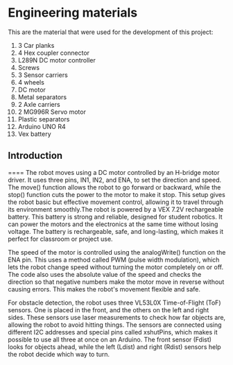 Engineering materials
====
This are the material that were used for the development of this project:

1. 3 Car planks	
2. 4 Hex coupler connector	
3. L289N DC motor controller	
4. Screws
5. 3 Sensor carriers	
6. 4 wheels	
7. DC motor	
8. Metal separators
9. 2 Axle carriers	
10. 2 MG996R Servo motor	
11. Plastic separators	
12. Arduino UNO R4	
13. Vex battery



## Introduction
====
The robot moves using a DC motor controlled by an H-bridge motor driver. It uses three pins, IN1, IN2, and ENA, to set the direction and speed. The move() function allows the robot to go forward or backward, while the stop() function cuts the power to the motor to make it stop. This setup gives the robot basic but effective movement control, allowing it to travel through its environment smoothly.The robot is powered by a VEX 7.2V rechargeable battery. This battery is strong and reliable, designed for student robotics. It can power the motors and the electronics at the same time without losing voltage. The battery is rechargeable, safe, and long-lasting, which makes it perfect for classroom or project use. 


The speed of the motor is controlled using the analogWrite() function on the ENA pin. This uses a method called PWM (pulse width modulation), which lets the robot change speed without turning the motor completely on or off. The code also uses the absolute value of the speed and checks the direction so that negative numbers make the motor move in reverse without causing errors. This makes the robot's movement flexible and safe.

For obstacle detection, the robot uses three VL53L0X Time-of-Flight (ToF) sensors. One is placed in the front, and the others on the left and right sides. These sensors use laser measurements to check how far objects are, allowing the robot to avoid hitting things. The sensors are connected using different I2C addresses and special pins called xshutPins, which makes it possible to use all three at once on an Arduino. The front sensor (Fdist) looks for objects ahead, while the left (Ldist) and right (Rdist) sensors help the robot decide which way to turn.




